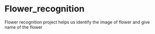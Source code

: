 # Flower_recognition
Flower recognition project helps us identify the image of flower and give name of the flower

